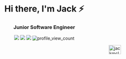 <h1 align="center">Hi there, I'm Jack ⚡</h1>
<h3 align="center">Junior Software Engineer</h3>

<p align="center">
 <img src="https://img.shields.io/badge/Age-25-blueviolet" />
 <img src="https://img.shields.io/badge/Focus-Development-blueviolet" />
 <img src="https://img.shields.io/badge/Lives-Edinburgh-blueviolet" />
 <img src="https://komarev.com/ghpvc/?username=mrjackmclean&color=blueviolet" alt="profile_view_count" />
</p>

<a href="https://linkedin.com/in/jackmclean16" target="blank">
 <img align="right" src="https://raw.githubusercontent.com/rahuldkjain/github-profile-readme-generator/master/src/images/icons/Social/linked-in-alt.svg"    alt="jackmclean16-linkedIn-tag" height="30" width="40" />
</a>
